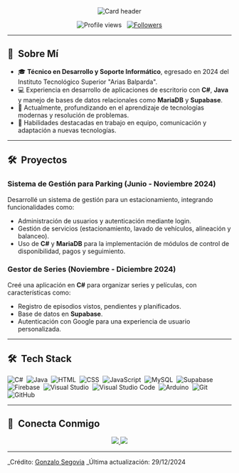 <div align="center">
  <img src="https://raw.githubusercontent.com/gist/Pepyn0/99b1635ffc5c8e325bdcdd93115f09f9/raw/22c367b789fc8fabb9608e44133eddb3c3c432ce/github-header-image.svg" alt="Card header"/>
</div>

<p align="center">
  <img src="https://komarev.com/ghpvc/?username=gosegovia&color=blueviolet" alt="Profile views" />
  &nbsp;
  <a href="https://github.com/gosegovia?tab=followers">
    <img src="https://img.shields.io/github/followers/gosegovia?style=social" alt="Followers" />
  </a>
</p>

---

## 🧭 &nbsp;Sobre Mí

- 🎓 **Técnico en Desarrollo y Soporte Informático**, egresado en 2024 del Instituto Tecnológico Superior "Arias Balparda".
- 💻 Experiencia en desarrollo de aplicaciones de escritorio con **C#**, **Java** y manejo de bases de datos relacionales como **MariaDB** y **Supabase**.
- 🌱 Actualmente, profundizando en el aprendizaje de tecnologías modernas y resolución de problemas.
- 🤝 Habilidades destacadas en trabajo en equipo, comunicación y adaptación a nuevas tecnologías.

---

## 🛠 &nbsp;Proyectos

### **Sistema de Gestión para Parking** (Junio - Noviembre 2024)
Desarrollé un sistema de gestión para un estacionamiento, integrando funcionalidades como:
- Administración de usuarios y autenticación mediante login.
- Gestión de servicios (estacionamiento, lavado de vehículos, alineación y balanceo).
- Uso de **C#** y **MariaDB** para la implementación de módulos de control de disponibilidad, pagos y seguimiento.

### **Gestor de Series** (Noviembre - Diciembre 2024)
Creé una aplicación en **C#** para organizar series y películas, con características como:
- Registro de episodios vistos, pendientes y planificados.
- Base de datos en **Supabase**.
- Autenticación con Google para una experiencia de usuario personalizada.

---

## 🛠 &nbsp;Tech Stack

![C#](https://img.shields.io/badge/-C%23-05122A?style=flat&logo=c-sharp&logoColor=239120)&nbsp;
![Java](https://img.shields.io/badge/-Java-05122A?style=flat&logo=Java&logoColor=FFA518)&nbsp;
![HTML](https://img.shields.io/badge/-HTML-05122A?style=flat&logo=HTML5)&nbsp;
![CSS](https://img.shields.io/badge/-CSS-05122A?style=flat&logo=CSS3&logoColor=1572B6)&nbsp;
![JavaScript](https://img.shields.io/badge/-JavaScript-05122A?style=flat&logo=javascript)&nbsp;
![MySQL](https://img.shields.io/badge/-MySQL-05122A?style=flat&logo=mysql&logoColor=4479A1)&nbsp;
![Supabase](https://img.shields.io/badge/-Supabase-05122A?style=flat&logo=supabase&logoColor=3ECF8E)&nbsp;
![Firebase](https://img.shields.io/badge/-Firebase-05122A?style=flat&logo=firebase&logoColor=FFCA28)&nbsp;
![Visual Studio](https://img.shields.io/badge/-Visual%20Studio-05122A?style=flat&logo=visual-studio&logoColor=5C2D91)&nbsp;
![Visual Studio Code](https://img.shields.io/badge/-Visual%20Studio%20Code-05122A?style=flat&logo=visual-studio-code&logoColor=007ACC)&nbsp;
![Arduino](https://img.shields.io/badge/-Arduino-05122A?style=flat&logo=arduino&logoColor=00979D)&nbsp;
![Git](https://img.shields.io/badge/-Git-05122A?style=flat&logo=git)&nbsp;
![GitHub](https://img.shields.io/badge/-GitHub-05122A?style=flat&logo=github)&nbsp;

---

## :link: &nbsp;Conecta Conmigo

<p align="center">
<a href="https://linkedin.com/in/gonzalo-segovia-dev">
  <img src="https://img.shields.io/badge/-Gonzalo%20Segovia-0077B5?style=for-the-badge&logo=Linkedin&logoColor=white"/>
</a>
<a href="mailto:gnzlsegovia@gmail.com">
  <img src="https://img.shields.io/badge/-gnzlsegovia@gmail.com-D14836?style=for-the-badge&logo=Gmail&logoColor=white"/>
</a>
</p>

---

_Crédito: [Gonzalo Segovia](https://github.com/gosegovia)
_Última actualización: 29/12/2024
